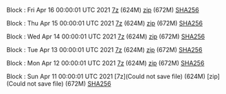 Block : Fri Apr 16 00:00:01 UTC 2021 [7z](https://transfer.sh/5huyo/bootstrap.dat.20210416.7z) (624M) [zip](https://transfer.sh/GRo7P/bootstrap.dat.20210416.zip) (672M) [SHA256](https://transfer.sh/7aY3k/sha256.txt)

Block : Thu Apr 15 00:00:01 UTC 2021 [7z](https://transfer.sh/z5eZf/bootstrap.dat.20210415.7z) (624M) [zip](https://transfer.sh/a0DSN/bootstrap.dat.20210415.zip) (672M) [SHA256](https://transfer.sh/VSA7B/sha256.txt)

Block : Wed Apr 14 00:00:01 UTC 2021 [7z](https://transfer.sh/YYn10/bootstrap.dat.20210414.7z) (624M) [zip](https://transfer.sh/nq8xI/bootstrap.dat.20210414.zip) (672M) [SHA256](https://transfer.sh/KmbDF/sha256.txt)

Block : Tue Apr 13 00:00:01 UTC 2021 [7z](https://transfer.sh/11SCL2/bootstrap.dat.20210413.7z) (624M) [zip](https://transfer.sh/ZHddQ/bootstrap.dat.20210413.zip) (672M) [SHA256](https://transfer.sh/CcZXO/sha256.txt)

Block : Mon Apr 12 00:00:01 UTC 2021 [7z](https://transfer.sh/p24At/bootstrap.dat.20210412.7z) (624M) [zip](https://transfer.sh/ZBitx/bootstrap.dat.20210412.zip) (672M) [SHA256](https://transfer.sh/59XYi/sha256.txt)

Block : Sun Apr 11 00:00:01 UTC 2021 [7z](Could not save file) (624M) [zip](Could not save file) (672M) [SHA256](https://transfer.sh/Db7Os/sha256.txt)
